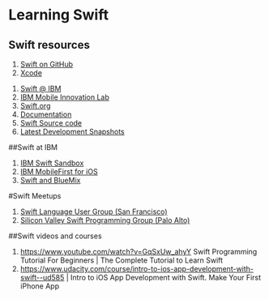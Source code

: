 # Learning Swift

## Swift resources
1. <a href="https://github.com/apple/swift">Swift on GitHub</a>
2. [Xcode](https://developer.apple.com/xcode/)


<ol>
<li><a href="https://developer.ibm.com/swift/">Swift @ IBM</a>
<li><a href="https://github.com/IBM-MIL">IBM Mobile Innovation Lab</a>
<li><a href="https://swift.org/">Swift.org</a>
<li><a href="https://swift.org/documentation/">Documentation</a>
<li><a href="https://swift.org/source-code/#compiler-and-standard-library">Swift Source code</a>
<li><a href="https://swift.org/download/#latest-development-snapshots">Latest Development Snapshots</a>
</ol>

##Swift at IBM
<ol>
<li><a href="https://developer.ibm.com/swift/2015/12/03/introducing-the-ibm-swift-sandbox/">IBM Swift Sandbox</a>
<li><a href="http://www.ibm.com/mobilefirst/us/en/mobilefirst-for-ios/">IBM MobileFirst for iOS</a>
<li><a href="http://www.ibm.com/cloud-computing/bluemix/solutions/mobilefirst/">Swift and BlueMix</a>
</ol>

#Swift Meetups
<ol>
<li><a href="http://www.meetup.com/swift-language/">Swift Language User Group (San Francisco)</a>
<li><a href="http://swift-language.meetup.com/cities/us/ca/palo_alto/">Silicon Valley Swift Programming Group (Palo Alto)</a>
</ol>

##Swift videos and courses

1. https://www.youtube.com/watch?v=GqSxUw_ahyY  Swift Programming Tutorial For Beginners | The Complete Tutorial to Learn Swift 
2. https://www.udacity.com/course/intro-to-ios-app-development-with-swift--ud585 | Intro to iOS App Development with Swift. Make Your First iPhone App

